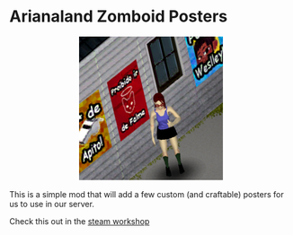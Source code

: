 # Arianaland Zomboid Posters
<p align="center">
  <img src="./contents/preview.png">
</p>

This is a simple mod that will add a few custom (and craftable) posters for us to use in our server.

Check this out in the [steam workshop](https://steamcommunity.com/sharedfiles/filedetails/?id=3468675418)

